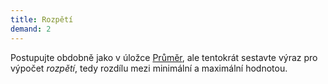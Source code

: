 ```yaml
---
title: Rozpětí
demand: 2
---
```


Postupujte obdobně jako v úložce [Průměr](#exc-prumer), ale tentokrát sestavte výraz pro
výpočet <i>rozpětí</i>, tedy rozdílu mezi minimální a maximální hodnotou.

